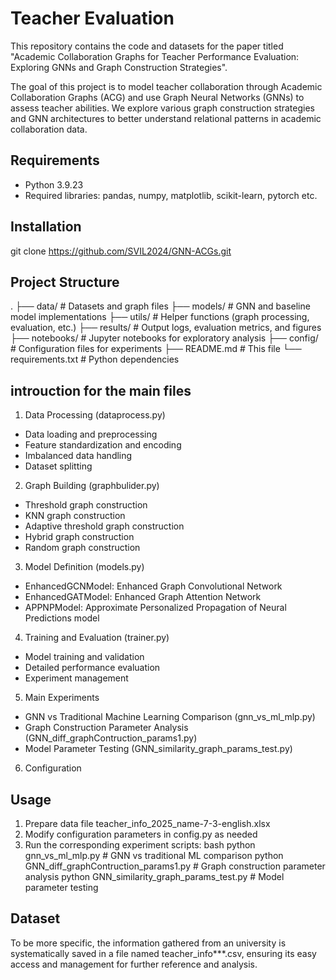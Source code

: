 # Teacher Evaluation
This repository contains the code and datasets for the paper titled "Academic Collaboration Graphs for Teacher Performance Evaluation: Exploring GNNs and Graph Construction Strategies".

The goal of this project is to model teacher collaboration through Academic Collaboration Graphs (ACG) and use Graph Neural Networks (GNNs) to assess teacher abilities. We explore various graph construction strategies and GNN architectures to better understand relational patterns in academic collaboration data.

## Requirements
- Python 3.9.23
- Required libraries: pandas, numpy, matplotlib, scikit-learn, pytorch etc.

## Installation
git clone https://github.com/SVIL2024/GNN-ACGs.git

## Project Structure
.
├── data/               # Datasets and graph files
├── models/             # GNN and baseline model implementations
├── utils/              # Helper functions (graph processing, evaluation, etc.)
├── results/            # Output logs, evaluation metrics, and figures
├── notebooks/          # Jupyter notebooks for exploratory analysis
├── config/             # Configuration files for experiments
├── README.md           # This file
└── requirements.txt    # Python dependencies

## introuction for the main files
1. Data Processing (dataprocess.py)
- Data loading and preprocessing
- Feature standardization and encoding
- Imbalanced data handling
- Dataset splitting
2. Graph Building (graphbulider.py)
- Threshold graph construction
- KNN graph construction
- Adaptive threshold graph construction
- Hybrid graph construction
- Random graph construction
3. Model Definition (models.py)
- EnhancedGCNModel: Enhanced Graph Convolutional Network
- EnhancedGATModel: Enhanced Graph Attention Network
- APPNPModel: Approximate Personalized Propagation of Neural Predictions model
4. Training and Evaluation (trainer.py)
- Model training and validation
- Detailed performance evaluation
- Experiment management
5. Main Experiments
- GNN vs Traditional Machine Learning Comparison (gnn_vs_ml_mlp.py)
- Graph Construction Parameter Analysis (GNN_diff_graphContruction_params1.py)
- Model Parameter Testing (GNN_similarity_graph_params_test.py)
6. Configuration

## Usage
1. Prepare data file teacher_info_2025_name-7-3-english.xlsx
2. Modify configuration parameters in config.py as needed
3. Run the corresponding experiment scripts:
bash
python gnn_vs_ml_mlp.py          # GNN vs traditional ML comparison
python GNN_diff_graphContruction_params1.py  # Graph construction parameter analysis
python GNN_similarity_graph_params_test.py   # Model parameter testing

## Dataset
To be more specific, the information gathered from an university is systematically saved in a file named teacher_info***.csv, ensuring its easy access and management for further reference and analysis.

